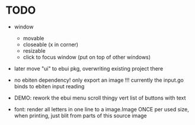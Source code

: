 # TODO

* window
    - movable
    - closeable (x in corner)
    - resizable
    - click to focus window (put on top of other windows)

* later move "ui" to ebui pkg, overwriting existing project there

* no ebiten dependency! only export an image
    !!! currently the input.go binds to ebiten input reading

* DEMO: rework the ebui menu scroll thingy
    vert list of buttons with text

* font: render all letters in one line to a image.Image ONCE per used size, when printing, just blit from parts
    of this source image
